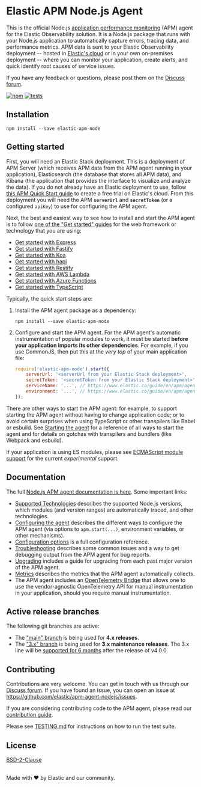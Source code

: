 # Elastic APM Node.js Agent

This is the official Node.js [application performance monitoring](https://www.elastic.co/observability/application-performance-monitoring)
(APM) agent for the Elastic Observability solution. It is a Node.js package
that runs with your Node.js application to automatically capture errors, tracing
data, and performance metrics. APM data is sent to your Elastic Observability
deployment -- hosted in [Elastic's cloud](https://www.elastic.co/cloud/) or in
your own on-premises deployment -- where you can monitor your application,
create alerts, and quick identify root causes of service issues.

If you have any feedback or questions, please post them on the
[Discuss forum](https://discuss.elastic.co/tags/c/apm/nodejs).

[![npm](https://img.shields.io/npm/v/elastic-apm-node.svg)](https://www.npmjs.com/package/elastic-apm-node)
[![tests](https://github.com/github/docs/actions/workflows/test.yml/badge.svg)](https://github.com/elastic/apm-agent-nodejs/actions/workflows/test.yml)


## Installation

```
npm install --save elastic-apm-node
```

## Getting started

First, you will need an Elastic Stack deployment. This is a deployment of APM
Server (which receives APM data from the APM agent running in your application),
Elasticsearch (the database that stores all APM data), and Kibana (the
application that provides the interface to visualize and analyze the data). If
you do not already have an Elastic deployment to use, follow [this APM Quick
Start guide](https://www.elastic.co/guide/en/apm/guide/current/apm-quick-start.html)
to create a free trial on Elastic's cloud. From this deployment you will need
the APM **`serverUrl`** and **`secretToken`** (or a configured `apiKey`) to use
for configuring the APM agent.

Next, the best and easiest way to see how to install and start the APM agent is to follow
[one of the "Get started" guides](https://www.elastic.co/guide/en/apm/agent/nodejs/current/set-up.html)
for the web framework or technology that you are using:

- [Get started with Express](https://www.elastic.co/guide/en/apm/agent/nodejs/current/express.html)
- [Get started with Fastify](https://www.elastic.co/guide/en/apm/agent/nodejs/current/fastify.html)
- [Get started with Koa](https://www.elastic.co/guide/en/apm/agent/nodejs/current/koa.html)
- [Get started with hapi](https://www.elastic.co/guide/en/apm/agent/nodejs/current/hapi.html)
- [Get started with Restify](https://www.elastic.co/guide/en/apm/agent/nodejs/current/restify.html)
- [Get started with AWS Lambda](https://www.elastic.co/guide/en/apm/agent/nodejs/current/lambda.html)
- [Get started with Azure Functions](https://www.elastic.co/guide/en/apm/agent/nodejs/current/azure-functions.html)
- [Get started with TypeScript](https://www.elastic.co/guide/en/apm/agent/nodejs/current/typescript.html)

Typically, the quick start steps are:

1. Install the APM agent package as a dependency:

    ```
    npm install --save elastic-apm-node
    ```

2. Configure and start the APM agent. For the APM agent's automatic
   instrumentation of popular modules to work, it must be started **before your
   application imports its other dependencies**. For example, if you use
   CommonJS, then put this at the *very top* of your main application file:

    ```js
    require('elastic-apm-node').start({
        serverUrl: '<serverUrl from your Elastic Stack deployment>',
        secretToken: '<secretToken from your Elastic Stack deployment>'
        serviceName: '...', // https://www.elastic.co/guide/en/apm/agent/nodejs/current/configuration.html#service-name
        environment: '...', // https://www.elastic.co/guide/en/apm/agent/nodejs/current/configuration.html#environment
    });
    ```

There are other ways to start the APM agent: for example, to support starting
the APM agent without having to change application code; or to avoid certain
surprises when using TypeScript or other transpilers like Babel or esbuild. See
[Starting the agent](https://www.elastic.co/guide/en/apm/agent/nodejs/current/starting-the-agent.html)
for a reference of all ways to start the agent and for details on gotchas
with transpilers and bundlers (like Webpack and esbuild).

If your application is using ES modules, please see [ECMAScript module support](https://www.elastic.co/guide/en/apm/agent/nodejs/current/esm.html)
for the current *experimental* support.


## Documentation

The full [Node.js APM agent documentation is here](https://www.elastic.co/guide/en/apm/agent/nodejs/current/intro.html).
Some important links:

- [Supported Technologies](https://www.elastic.co/guide/en/apm/agent/nodejs/current/supported-technologies.html) describes the supported Node.js versions, which modules (and version ranges) are automatically traced, and other technologies.
- [Configuring the agent](https://www.elastic.co/guide/en/apm/agent/nodejs/current/configuring-the-agent.html) describes the different ways to configure the APM agent (via options to `apm.start(...)`, environment variables, or other mechanisms).
- [Configuration options](https://www.elastic.co/guide/en/apm/agent/nodejs/current/configuration.html) is a full configuration reference.
- [Troubleshooting](https://www.elastic.co/guide/en/apm/agent/nodejs/current/troubleshooting.html) describes some common issues and a way to get debugging output from the APM agent for bug reports.
- [Upgrading](https://www.elastic.co/guide/en/apm/agent/nodejs/current/upgrading.html) includes a guide for upgrading from each past major version of the APM agent.
- [Metrics](https://www.elastic.co/guide/en/apm/agent/nodejs/current/metrics.html) describes the metrics that the APM agent automatically collects.
- The APM agent includes an [OpenTelemetry Bridge](https://www.elastic.co/guide/en/apm/agent/nodejs/current/opentelemetry-bridge.html) that allows one to use the vendor-agnostic OpenTelemetry API for manual instrumentation in your application, should you require manual instrumentation.


## Active release branches

The following git branches are active:

- The ["main" branch](https://github.com/elastic/apm-agent-nodejs/tree/main) is being used for **4.x releases**.
- The ["3.x" branch](https://github.com/elastic/apm-agent-nodejs/tree/3.x) is being used for **3.x maintenance releases**. The 3.x line will be [supported for 6 months](https://www.elastic.co/support/eol) after the release of v4.0.0.


## Contributing

Contributions are very welcome. You can get in touch with us through our
[Discuss forum](https://discuss.elastic.co/tags/c/apm/nodejs). If you have
found an issue, you can open an issue at <https://github.com/elastic/apm-agent-nodejs/issues>.

If you are considering contributing code to the APM agent, please read our
[contribution guide](CONTRIBUTING.md).

Please see [TESTING.md](TESTING.md) for instructions on how to run the test suite.


## License

[BSD-2-Clause](LICENSE)

<br>Made with ♥️ by Elastic and our community.
